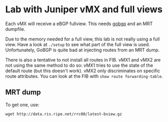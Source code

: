 Lab with Juniper vMX and full views
===================================

Each vMX will receive a eBGP fullview. This needs
[gobgp](https://github.com/osrg/gobgp) and an MRT dumpfile.

Due to the memory needed for a full view, this lab is not really using
a full view. Have a look at `./setup` to see what part of the full
view is used. Unfortunately, GoBGP is quite bad at injecting routes
from an MRT dump.

There is also a tentative to not install all routes in FIB. vMX1 and
vMX2 are not using the same method to do so: vMX1 tries to use the
state of the default route (but this doesn't work). vMX2 only
discriminates on specific route attributes. You can look at the FIB
with `show route forwarding-table`.

MRT dump
--------

To get one, use:

    wget http://data.ris.ripe.net/rrc00/latest-bview.gz
